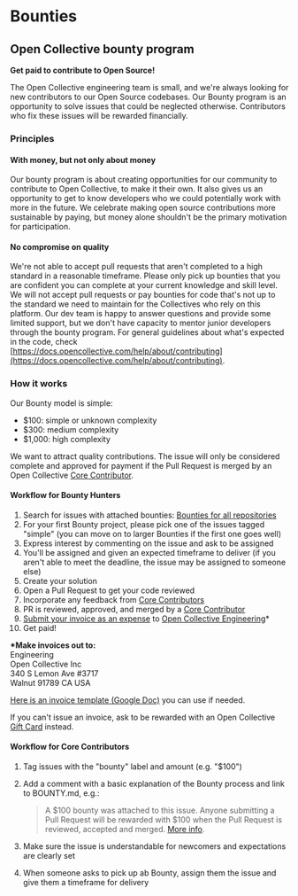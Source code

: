 # Bounties

## Open Collective bounty program 

**Get paid to contribute to Open Source!**

The Open Collective engineering team is small, and we're always looking for new contributors to our Open Source codebases. Our Bounty program is an opportunity to solve issues that could be neglected otherwise. Contributors who fix these issues will be rewarded financially.

### **Principles**

#### With money, but not only about money

Our bounty program is about creating opportunities for our community to contribute to Open Collective, to make it their own. It also gives us an opportunity to get to know developers who we could potentially work with more in the future. We celebrate making open source contributions more sustainable by paying, but money alone shouldn't be the primary motivation for participation.

#### No compromise on quality

We're not able to accept pull requests that aren't completed to a high standard in a reasonable timeframe. Please only pick up bounties that you are confident you can complete at your current knowledge and skill level. We will not accept pull requests or pay bounties for code that's not up to the standard we need to maintain for the Collectives who rely on this platform. Our dev team is happy to answer questions and provide some limited support, but we don't have capacity to mentor junior developers through the bounty program. For general guidelines about what's expected in the code, check [https://docs.opencollective.com/help/about/contributing](https://docs.opencollective.com/help/about/contributing).

### How it works

Our Bounty model is simple:

* $100: simple or unknown complexity
* $300: medium complexity
* $1,000: high complexity

We want to attract quality contributions. The issue will only be considered complete and approved for payment if the Pull Request is merged by an Open Collective [Core Contributor](https://github.com/orgs/opencollective/teams/core-contributors).

#### Workflow for Bounty Hunters

1. Search for issues with attached bounties: [Bounties for all repositories](https://github.com/opencollective/opencollective/issues?utf8=✓&q=is%3Aissue+is%3Aopen+label%3Abounty)
2. For your first Bounty project, please pick one of the issues tagged "simple" \(you can move on to larger Bounties if the first one goes well\)
3. Express interest by commenting on the issue and ask to be assigned
4. You'll be assigned and given an expected timeframe to deliver \(if you aren't able to meet the deadline, the issue may be assigned to someone else\)
5. Create your solution
6. Open a Pull Request to get your code reviewed
7. Incorporate any feedback from [Core Contributors](https://github.com/orgs/opencollective/teams/core-contributors)
8. PR is reviewed, approved, and merged by a [Core Contributor](https://github.com/orgs/opencollective/teams/core-contributors)
9. [Submit your invoice as an expense](../expenses/submitting-expenses.md) to [Open Collective Engineering](https://opencollective.com/engineering)\*
10. Get paid!

**\*Make invoices out to:**  
Engineering  
Open Collective Inc  
340 S Lemon Ave \#3717   
Walnut 91789 CA USA  
  
[Here is an invoice template \(Google Doc\)](https://docs.google.com/document/d/1IPxQ7uYsbmZM_HOZZiN0z09xxOcPPQn_sSwXZRV3MPM/copy) you can use if needed.

If you can't issue an invoice, ask to be rewarded with an Open Collective [Gift Card](../backers-and-sponsors/gift-cards.md) instead.

#### Workflow for Core Contributors

1. Tag issues with the "bounty" label and amount \(e.g. "$100"\)
2. Add a comment with a basic explanation of the Bounty process and link to BOUNTY.md, e.g.:

   > A $100 bounty was attached to this issue. Anyone submitting a Pull Request will be rewarded with $100 when the Pull Request is reviewed, accepted and merged. [More info](BOUNTY.md).

3. Make sure the issue is understandable for newcomers and expectations are clearly set
4. When someone asks to pick up ab Bounty, assign them the issue and give them a timeframe for delivery

